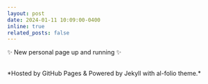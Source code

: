 ```yaml
---
layout: post
date: 2024-01-11 10:09:00-0400
inline: true
related_posts: false
---
```


:sparkles: New personal page up and running :sparkles:

<br>
*Hosted by GitHub Pages & Powered by Jekyll with al-folio theme.*
